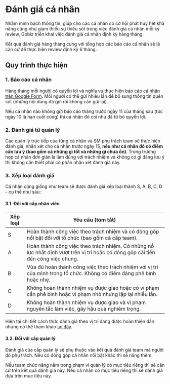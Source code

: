 # Đánh giá cá nhân

Nhằm minh bạch thông tin, giúp cho các cá nhân có cơ hội phát huy hết khả năng cũng như giảm thiểu sự thiếu sót trong việc đánh giá cá nhân mỗi kỳ review, Gobiz triển khai việc đánh giá cá nhân định kỳ hàng tháng.

Kết quả đánh giá hàng tháng cùng với tổng hợp các báo cáo cá nhân sẽ là căn cứ để thực hiện review định kỳ 6 tháng.

## Quy trình thực hiện

### 1. Báo cáo cá nhân

Hàng tháng mỗi người có quyền lợi và nghĩa vụ thực hiện [báo cáo cá nhân trên Google Form](https://docs.google.com/forms/d/e/1FAIpQLSd2NGkOJKm5qo1riZCuYMd4AIe9b0psegNjRUA2u_kuJjmacw/viewform?usp=sf_link). Mỗi người có thể gửi nhiều lần để bổ sung thông tin quên sót (những nội dung đã gửi rồi không cần gửi lại).

Nếu cá nhân nào không gửi báo cáo tháng trước ngày 11 của tháng sau (tức ngày 10 là hạn cuối cùng) thì cá nhân đó coi như đã từ bỏ quyền lợi.

### 2. Đánh giá từ quản lý

Các quản lý trực tiếp của từng cá nhân và SM phụ trách team sẽ thực hiện đánh giá, nhận xét cho cá nhân trước ngày 15, **nếu như cá nhân đó có điểm cần lưu ý (bao gồm cả những gì tốt và những gì chưa ổn)**.
Trong trường hợp cá nhân đơn giản là làm đúng với trách nhiệm và không có gì đáng lưu ý thì không cần thiết phải có phần nhận xét đánh giá này.

### 3. Xếp loại đánh giá

Cá nhân cũng giống như team sẽ được đánh giá xếp loại thành S, A, B, C, D - cụ thể như sáu:

#### 3.1. Đối với cấp nhân viên

| Xếp loại        | Yêu cầu (tóm tắt) |
| ------------- |-------------|
| S      | Hoàn thành công việc theo trách nhiệm và có đóng góp nổi bật đối với tổ chức (bao gồm cả cấp team). |
| A      | Hoàn thành công việc theo trách nhiệm. Có những nỗ lực nhất định vượt trên vị trí hoặc có đóng góp cải tiến đến công việc chung. |
| B      | Vừa đủ hoàn thành công việc theo trách nhiệm với vị trí của mình trong tổ chức. Không có điểm đáng phê bình hoặc nhẹ. |
| C      | Không hoàn thành nhiệm vụ được giao hoặc có vi phạm cần phê bình hoặc vi phạm nhỏ nhưng lặp lại nhiều lần.      |
| D      | Không hoàn thành nhiệm vụ được giao và vi phạm nguyên tắc làm việc, gây hậu quả nghiêm trọng. |

Hiện tại chi tiết cách thức đánh giá theo vị trí đang được hoàn thiện dần nhưng có thể tham khảo [tại đây](/individual_review/review_detail).

#### 3.2. Đối với cấp quản lý

Đánh giá của cấp quản lý sẽ phụ thuộc vào kết quả đánh giá team mà người đó phụ trách. Nếu có đóng góp cá nhân nổi bật khác thì sẽ nâng thêm.

Nếu team chức năng nằm trong phạm vi quản lý có mục tiêu riêng thì sẽ căn cứ trên kết quả đánh giá này.
Nếu cá nhân có mục tiêu riêng thì sẽ đánh giá dựa trên mục tiêu này.